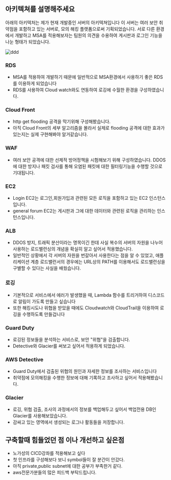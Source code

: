 ## 아키텍쳐를 설명해주세요
아래의 아키텍처는 제가 현재 개발중인 서버의 아키텍쳐입니다
이 서버는 여러 보안 취약점을 포함하고 있는 서버로, 모의 해킹 플랫폼으로써 기획되었습니다.
서로 다른 환경에서 개발하고 MSA를 적용해보자는 팀원의 의견을 수용하여 게시판과 로그인 기능을 나눈 형태가 되었습니다.

![ddd](https://user-images.githubusercontent.com/81304010/220536172-7744faa9-478a-4b99-9158-87c1d8e292dc.png)

### RDS
- MSA를 적용하여 개발하기 때문에 일반적으로 MSA환경에서 사용하기 좋은 RDS를 이용하게 되었습니다
- RDS를 사용하여 Cloud watch와도 연동하여 로깅에 수월한 환경을 구성하였습니다.
### Cloud Front 
- http get flooding 공격을 막기위해 구성해봤습니다. 
- 아직 Cloud Front의 세부 알고리즘을 몰라서 실제로 flooding 공격에 대한 효과가 있는지는 실제 구현해봐야 알거같습니다.
### WAF
- 여러 보안 공격에 대한 선제적 방어정책을 시험해보기 위해 구성하였습니다. DDOS에 대한 방지나 패킷 검사를 통해 오염된 패킷에 대한 필터링기능을 수행할 것으로 기대됩니다.
### EC2
- Login EC2는 로그인,회원가입과 관련된 모든 로직을 포함하고 있는 EC2 인스턴스입니다.
- general forum EC2는 게시판과 그에 대한 데이터와 관련된 로직을 관리하는 인스턴스입니다.
### ALB
- DDOS 방지, 트래픽 분산이라는 명목이긴 한데 사실 복수의 서버의 자원을 나누어 사용하는 로드밸런싱의 개념을 확실히 알고 싶어서 적용했습니다.
- 일반적인 상황에서 각 서버의 자원을 번갈아서 사용한다는 점을 알 수 있었고, 애플리케이션 계층 로드밸런서의 경우에는 URL상의 PATH를 이용해서도 로드밸런싱을 구별할 수 있다는 사실을 배웠습니다.
### 로깅
- 기본적으로 서비스에서 에러가 발생했을 때, Lambda 함수를 트리거하여 디스코드로 알림이 가도록 만들고 싶습니다
- 또한 해킹시도나 위협을 받았을 때에도 Cloudwatch와 CloudTrail을 이용하여 로깅을 수행하도록 만들겁니다
### Guard Duty
- 로깅된 정보들을 분석하는 서비스로, 보안 "위협"을 검출합니다. 
- Detective와 Glacier를 써보고 싶어서 적용하게 되었습니다.
### AWS Detective
- Guard Duty에서 검출된 위협의 원인과 자세한 정보를 조사하는 서비스입니다
- 취약점에 모의해킹을 수행한 정보에 대해 기록하고 조사하고 싶어서 적용해봤습니다.
### Glacier
- 로깅, 위협 검출, 조사의 과정에서의 정보를 백업해두고 싶어서 백업전용 DB인 Glacier를 사용해보았습니다.  
- 감싸고 있는 영역에서 생성되는 로그나 활동들을 저장합니다.
## 구축할때 힘들었던 점 이나 개선하고 싶은점
- 노가성의 CICD강좌를 적용해보고 싶다
- 첫 인프라를 구성해보다 보니 symbol들이 잘 분간이 안갔다.
- 아직 private,public subnet에 대한 공부가 부족한거 같다.
- aws전문가분들의 많은 피드백 부탁드립니다.
